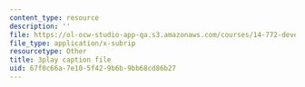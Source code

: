 ```yaml
---
content_type: resource
description: ''
file: https://ol-ocw-studio-app-qa.s3.amazonaws.com/courses/14-772-development-economics-macroeconomics-spring-2013/67f0c66a7e105f429b6b9bb68cd86b27_h6Ok8CNVOaE.vtt
file_type: application/x-subrip
resourcetype: Other
title: 3play caption file
uid: 67f0c66a-7e10-5f42-9b6b-9bb68cd86b27
---
```

